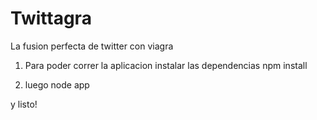 Twittagra
=========

La fusion perfecta de twitter con viagra

1. Para poder correr la aplicacion instalar las dependencias
	npm install

2. luego 
	node app

y listo!
